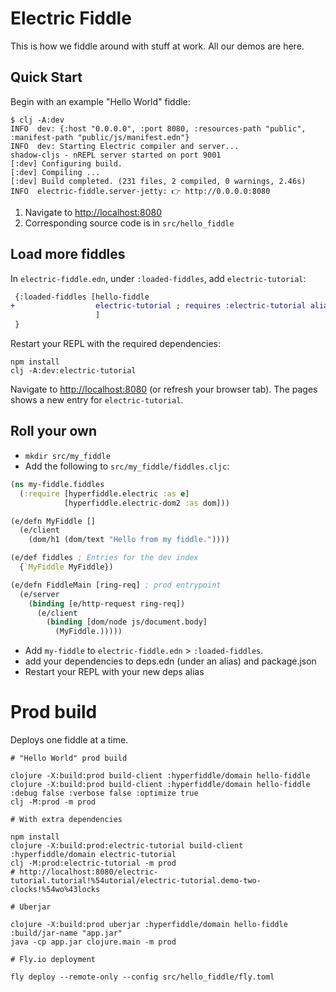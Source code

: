# Electric Fiddle

This is how we fiddle around with stuff at work. All our demos are here.

## Quick Start

Begin with an example "Hello World" fiddle:

```shell
$ clj -A:dev
INFO  dev: {:host "0.0.0.0", :port 8080, :resources-path "public", :manifest-path "public/js/manifest.edn"}
INFO  dev: Starting Electric compiler and server...
shadow-cljs - nREPL server started on port 9001
[:dev] Configuring build.
[:dev] Compiling ...
[:dev] Build completed. (231 files, 2 compiled, 0 warnings, 2.46s)
INFO  electric-fiddle.server-jetty: 👉 http://0.0.0.0:8080
```

1. Navigate to [http://localhost:8080](http://localhost:8080)
2. Corresponding source code is in `src/hello_fiddle`

## Load more fiddles

In `electric-fiddle.edn`, under `:loaded-fiddles`, add `electric-tutorial`:

```diff
 {:loaded-fiddles [hello-fiddle
+                  electric-tutorial ; requires :electric-tutorial alias and `npm install`
                   ]
 }
```

Restart your REPL with the required dependencies:
```shell
npm install
clj -A:dev:electric-tutorial
```

Navigate to [http://localhost:8080](http://localhost:8080) (or refresh your browser tab). The pages shows a new entry for `electric-tutorial`.

## Roll your own

- `mkdir src/my_fiddle`
- Add the following to `src/my_fiddle/fiddles.cljc`:
```clojure
(ns my-fiddle.fiddles
  (:require [hyperfiddle.electric :as e]
            [hyperfiddle.electric-dom2 :as dom]))

(e/defn MyFiddle []
  (e/client
    (dom/h1 (dom/text "Hello from my fiddle."))))

(e/def fiddles ; Entries for the dev index
  {`MyFiddle MyFiddle})

(e/defn FiddleMain [ring-req] ; prod entrypoint
  (e/server
    (binding [e/http-request ring-req])
      (e/client
        (binding [dom/node js/document.body]
          (MyFiddle.)))))
```

- Add `my-fiddle` to `electric-fiddle.edn` > `:loaded-fiddles`.
- add your dependencies to deps.edn (under an alias) and package.json
- Restart your REPL with your new deps alias

# Prod build

Deploys one fiddle at a time.

```shell
# "Hello World" prod build

clojure -X:build:prod build-client :hyperfiddle/domain hello-fiddle
clojure -X:build:prod build-client :hyperfiddle/domain hello-fiddle :debug false :verbose false :optimize true
clj -M:prod -m prod

# With extra dependencies

npm install
clojure -X:build:prod:electric-tutorial build-client :hyperfiddle/domain electric-tutorial
clj -M:prod:electric-tutorial -m prod
# http://localhost:8080/electric-tutorial.tutorial!%54utorial/electric-tutorial.demo-two-clocks!%54wo%43locks

# Uberjar

clojure -X:build:prod uberjar :hyperfiddle/domain hello-fiddle :build/jar-name "app.jar"
java -cp app.jar clojure.main -m prod

# Fly.io deployment

fly deploy --remote-only --config src/hello_fiddle/fly.toml
```
